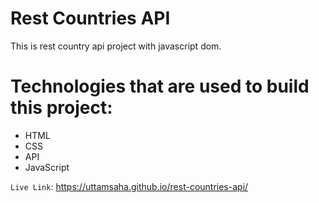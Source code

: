 # Rest Countries API
This is rest country api project with javascript dom.

# Technologies that are used to build this project:
* HTML
* CSS
* API
* JavaScript

`Live Link`: https://uttamsaha.github.io/rest-countries-api/